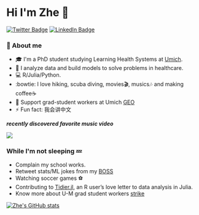 # Hi I'm Zhe 👋

[![Twitter Badge](https://img.shields.io/twitter/follow/zzhaozhe?style=social)](https://twitter.com/zzhaozhe)
[![LinkedIn Badge](https://img.shields.io/badge/LinkedIn-Zhe%20Zhao-blue)](www.linkedin.com/in/zhe-zhao-67088910b)

### :page_facing_up: About me 

- :mortar_board: I'm a PhD student studying Learning Health Systems at [Umich](https://medicine.umich.edu/dept/learning-health-sciences). 
- :hospital: I analyze data and build models to solve problems in healthcare.
- :computer: R/Julia/Python.
- :bowtie: I love hiking, scuba diving, movies:clapper:, musics:notes: and making coffee:coffee:
- :muscle: Support grad-student workers at Umich [GEO](https://www.geo3550.org/)
- ⚡ Fun fact: 我会讲中文

**_recently discovered favorite music video_**

[![](https://img.youtube.com/vi/U-bXx_4Nwx8/hqdefault.jpg)](https://youtu.be/U-bXx_4Nwx8)

### While I'm not sleeping :zzz:

- Complain my school works.
- Retweet stats/ML jokes from my [BOSS](https://medicine.umich.edu/dept/lhs/karandeep-singh-md-mmsc) 
- Watching soccer games :soccer:
- Contributing to [Tidier.jl](https://github.com/kdpsingh/Tidier.jl), an R user’s love letter to data analysis in Julia.
- Know more about U-M grad student workers [strike](https://www.geo3550.org/category/geo-news/)

[![Zhe's GitHub stats](https://github-readme-stats.vercel.app/api?username=zzhaozheUM&show_icons=true&theme=radical)](https://github.com/zzhaozheUM/github-readme-stats)

<!--
**zzhaozheUM/zzhaozheUM** is a ✨ _special_ ✨ repository because its `README.md` (this file) appears on your GitHub profile.

Here are some ideas to get you started:

- 🔭 I’m currently working on ...
- 🌱 I’m currently learning ...
- 👯 I’m looking to collaborate on ...
- 🤔 I’m looking for help with ...
- 💬 Ask me about ...
- 📫 How to reach me: ...
- 😄 Pronouns: ...
- ⚡ Fun fact: ...
-->
